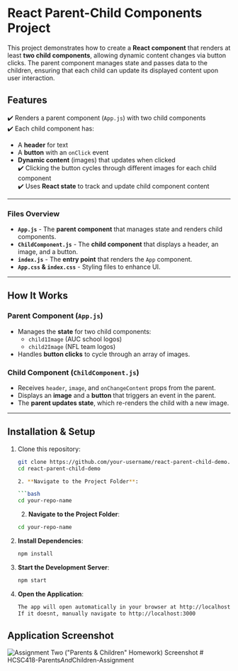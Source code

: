 # React Parent-Child Components Project

This project demonstrates how to create a **React component** that renders at least **two child components**, allowing dynamic content changes via button clicks. The parent component manages state and passes data to the children, ensuring that each child can update its displayed content upon user interaction.

## **Features**

✔️ Renders a parent component (`App.js`) with two child components  
✔️ Each child component has:

- A **header** for text
- A **button** with an `onClick` event
- **Dynamic content** (images) that updates when clicked  
  ✔️ Clicking the button cycles through different images for each child component  
  ✔️ Uses **React state** to track and update child component content

---

### **Files Overview**

- **`App.js`** - The **parent component** that manages state and renders child components.
- **`ChildComponent.js`** - The **child component** that displays a header, an image, and a button.
- **`index.js`** - The **entry point** that renders the `App` component.
- **`App.css` & `index.css`** - Styling files to enhance UI.

---

## **How It Works**

### **Parent Component (`App.js`)**

- Manages the **state** for two child components:
  - `child1Image` (AUC school logos)
  - `child2Image` (NFL team logos)
- Handles **button clicks** to cycle through an array of images.

### **Child Component (`ChildComponent.js`)**

- Receives `header`, `image`, and `onChangeContent` props from the parent.
- Displays an **image** and a **button** that triggers an event in the parent.
- The **parent updates state**, which re-renders the child with a new image.

---

## **Installation & Setup**

1. Clone this repository:

   ````sh
   git clone https://github.com/your-username/react-parent-child-demo.git
   cd react-parent-child-demo

   2. **Navigate to the Project Folder**:

   ```bash
   cd your-repo-name
   ````

   2. **Navigate to the Project Folder**:

   ```bash
   cd your-repo-name
   ```

2. **Install Dependencies**:

   ```bash
   npm install
   ```

3. **Start the Development Server**:

   ```bash
   npm start
   ```

4. **Open the Application**:
   ```bash
   The app will open automatically in your browser at http://localhost:3000
   If it doesnt, manually navigate to http://localhost:3000
   ```

## Application Screenshot

![Assignment Two ("Parents & Children" Homework) Screenshot](image-1.png)
#   H C S C 4 1 8 - P a r e n t s _ A n d _ C h i l d r e n - A s s i g n m e n t 
 
 
